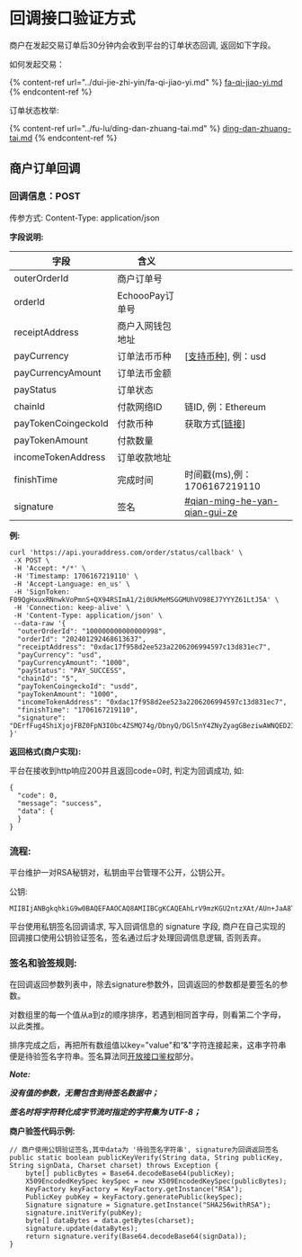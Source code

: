 # 回调接口验证方式

商户在发起交易订单后30分钟内会收到平台的订单状态回调, 返回如下字段。

如何发起交易：

{% content-ref url="../dui-jie-zhi-yin/fa-qi-jiao-yi.md" %}
[fa-qi-jiao-yi.md](../dui-jie-zhi-yin/fa-qi-jiao-yi.md)
{% endcontent-ref %}

订单状态枚举:

{% content-ref url="../fu-lu/ding-dan-zhuang-tai.md" %}
[ding-dan-zhuang-tai.md](../fu-lu/ding-dan-zhuang-tai.md)
{% endcontent-ref %}



## 商户订单回调

### 回调信息：POST&#x20;

传参方式: Content-Type: application/json

**字段说明:**&#x20;

| 字段                  | 含义           |                                                                                            |
| ------------------- | ------------ | ------------------------------------------------------------------------------------------ |
| outerOrderId        | 商户订单号        |                                                                                            |
| orderId             | EchoooPay订单号 |                                                                                            |
| receiptAddress      | 商户入网钱包地址     |                                                                                            |
| payCurrency         | 订单法币币种       | \[[支持币种](../fu-lu/inviting-members.md)], 例：usd                                             |
| payCurrencyAmount   | 订单法币金额       |                                                                                            |
| payStatus           | 订单状态         |                                                                                            |
| chainId             | 付款网络ID       | 链ID, 例：Ethereum                                                                            |
| payTokenCoingeckoId | 付款币种         | 获取方式\[[链接](https://www.coingecko.com/)]                                                    |
| payTokenAmount      | 付款数量         |                                                                                            |
| incomeTokenAddress  | 订单收款地址       |                                                                                            |
| finishTime          | 完成时间         | 时间戳(ms),例：1706167219110                                                                    |
| signature           | 签名           | [#qian-ming-he-yan-qian-gui-ze](seller-callback.md#qian-ming-he-yan-qian-gui-ze "mention") |

**例:**

```
curl 'https://api.youraddress.com/order/status/callback' \
 -X POST \ 
 -H 'Accept: */*' \ 
 -H 'Timestamp: 1706167219110' \ 
 -H 'Accept-Language: en_us' \ 
 -H 'SignToken: F09QgHxuxRNnwkVoPmnS+QX94RSImA1/2i0UkMeMSGGMUhVO98EJ7YYYZ61LtJ5A' \ 
 -H 'Connection: keep-alive' \ 
 -H 'Content-Type: application/json' \ 
 --data-raw '{
  "outerOrderId": "100000000000000998",
  "orderId": "202401292468613637",
  "receiptAddress": "0xdac17f958d2ee523a2206206994597c13d831ec7",
  "payCurrency": "usd",
  "payCurrencyAmount": "1000",
  "payStatus": "PAY_SUCCESS",
  "chainId": "5",
  "payTokenCoingeckoId": "usdd",
  "payTokenAmount": "1000",
  "incomeTokenAddress": "0xdac17f958d2ee523a2206206994597c13d831ec7",
  "finishTime": "1706167219110",
  "signature": "DErfFug4ShiXjojFBZ0FpN3IObc4ZSMQ74g/DbnyQ/DGl5nY4ZNyZyagGBeziwAWNQED2IO/ts1f8v7lbcrTIf77PFgQn4Vsc1NlgAtazbf7NGCYzDdr202exUi6l0f24lAh9AiPkYvldEgUObSAxVJV07VlPGTijmuOo5H4sj9x1H/EveLwpkFc7Nu/mBE06hOwvIvgze2BzoHralkGaX3PlVuz/u+dzNIeKqGuProndwWdZMVf2e+1j94g7OCg/FD6teTQvEvFT1pTk0rn5M3GYeUjXbDBOoYCvrGIXFBhdJw7I8QjPe6zS0/bO+TWm8nw7nFC0roePWallc1Omw=="
}'
```

**返回格式(商户实现):**

平台在接收到http响应200并且返回code=0时, 判定为回调成功, 如:&#x20;

```
{
  "code": 0,
  "message": "success",
  "data": {
  }
}
```

### 流程:

平台维护一对RSA秘钥对，私钥由平台管理不公开，公钥公开。

公钥:

```
MIIBIjANBgkqhkiG9w0BAQEFAAOCAQ8AMIIBCgKCAQEAhLrV9mzKGU2ntzXAt/AUn+JaA8T6WAUtBiT+EQjRjEi6gYXlxOEsmkh2a0lmlaYdIewUmmsyHYvpD5pB1r6GmWUomIzOqB15sdVCmvydMwF3cKqYmrUH45R3ap/mqqP+3C+2Ed/FiMRMkfxvAMMCy3ow4xD/P72LLoWtQwq/ULx41Y3Ps3Ckf+8kFRsNigCm5nkgs6S+hOTc40j+GaoiLc4ORb9CivV3BcnQ2CVsp48VIH3DBRa1gGPAQ0dbB08IlGf6zzKNgzHiagx8u0G78x9DkG8kujCy5L+eWV2QcrRSEQM8MSDDnlqmjdRZw3vJ07RH+8rxwignccq68w2E0QIDAQAB
```

平台使用私钥签名回调请求, 写入回调信息的 signature 字段, 商户在自己实现的回调接口使用公钥验证签名，签名通过后才处理回调信息逻辑, 否则丢弃。

### 签名和验签规则:

在回调返回参数列表中，除去signature参数外，回调返回的参数都是要签名的参数。

对数组里的每一个值从a到z的顺序排序，若遇到相同首字母，则看第二个字母，以此类推。

排序完成之后，再把所有数组值以key="value"和“&"字符连接起来，这串字符串便是待验签名字符串。签名算法同[开放接口鉴权](kai-fang-api-jian-quan-fang-shi/)部分。

_**Note:**_

_**没有值的参数，无需包含到待签名数据中；**_

_**签名时将字符转化成字节流时指定的字符集为 UTF-8；**_

**商户验签代码示例:**

```
// 商户使用公钥验证签名,其中data为 '待验签名字符串', signature为回调返回签名
public static boolean publicKeyVerify(String data, String publicKey, String signData, Charset charset) throws Exception {
    byte[] publicBytes = Base64.decodeBase64(publicKey);
    X509EncodedKeySpec keySpec = new X509EncodedKeySpec(publicBytes);
    KeyFactory keyFactory = KeyFactory.getInstance("RSA");
    PublicKey pubKey = keyFactory.generatePublic(keySpec);
    Signature signature = Signature.getInstance("SHA256withRSA");
    signature.initVerify(pubKey);
    byte[] dataBytes = data.getBytes(charset);
    signature.update(dataBytes);
    return signature.verify(Base64.decodeBase64(signData));
}
```
